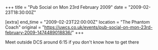 +++
title = "Pub Social on Mon 23rd February 2009"
date = "2009-02-23T18:30:00Z"

[extra]
end_time = "2009-02-23T22:00:00Z"
location = "The Phantom Coach"
original = "https://uwcs.co.uk/events/pub-social-on-mon-23rd-february-2009-1474489018836/"
+++

Meet outside DCS around 6:15 if you don't know how to get there

